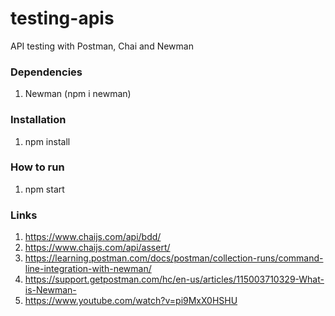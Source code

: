 # testing-apis
API testing with Postman, Chai and Newman

### Dependencies
1. Newman (npm i newman)

### Installation
1. npm install

### How to run 
1. npm start

### Links
1. https://www.chaijs.com/api/bdd/
2. https://www.chaijs.com/api/assert/
3. https://learning.postman.com/docs/postman/collection-runs/command-line-integration-with-newman/
4. https://support.getpostman.com/hc/en-us/articles/115003710329-What-is-Newman-
5. https://www.youtube.com/watch?v=pi9MxX0HSHU

